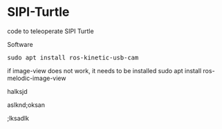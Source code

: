 # SIPI-Turtle
code to teleoperate SIPI Turtle

Software

<pre>sudo apt install ros-kinetic-usb-cam</pre>

if image-view does not work, it needs to be installed
sudo apt install ros-melodic-image-view

halksjd

aslknd;oksan

;lksadlk
